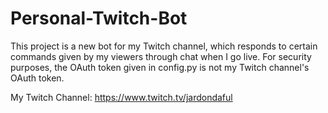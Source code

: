 # Personal-Twitch-Bot
This project is a new bot for my Twitch channel, which responds to certain commands given by my viewers through chat when I go live. For security purposes, the OAuth token given in config.py is not my Twitch channel's OAuth token.

My Twitch Channel: https://www.twitch.tv/jardondaful
